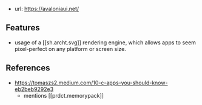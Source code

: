 
- url: https://avaloniaui.net/

## Features

- usage of a [[sh.archt.svg]] rendering engine, which allows apps to seem pixel-perfect on any platform or screen size.

## References

- https://tomaszs2.medium.com/10-c-apps-you-should-know-eb2beb9292e3
  - mentions [[prdct.memorypack]]